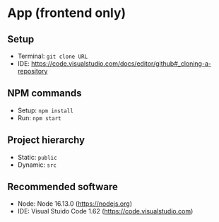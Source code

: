 # App (frontend only)
## Setup
- Terminal: `git clone URL`
- IDE: https://code.visualstudio.com/docs/editor/github#_cloning-a-repository
## NPM commands
- Setup: `npm install`
- Run: `npm start`
## Project hierarchy
- Static: `public`
- Dynamic: `src`
## Recommended software
- Node: Node 16.13.0 (https://nodejs.org)
- IDE: Visual Stuido Code 1.62 (https://code.visualstudio.com)